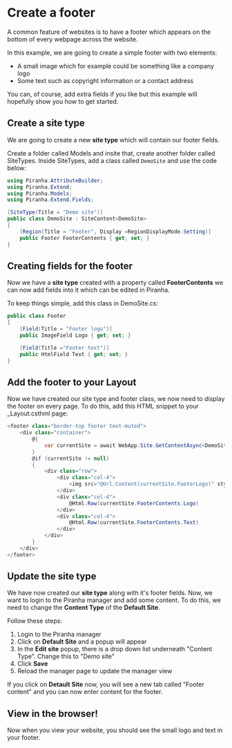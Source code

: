 # Create a footer

A common feature of websites is to have a footer which appears on the bottom of every webpage across the website.

In this example, we are going to create a simple footer with two elements:

- A small image which for example could be something like a company logo
- Some text such as copyright information or a contact address

You can, of course, add extra fields if you like but this example will hopefully show you how to get started.

## Create a site type

We are going to create a new **site type** which will contain our footer fields.

Create a folder called Models and insite that, create another folder called SiteTypes. Inside SiteTypes, add a class called `DemoSite` and use the code below:

~~~ csharp
using Piranha.AttributeBuilder;
using Piranha.Extend;
using Piranha.Models;
using Piranha.Extend.Fields;

[SiteType(Title = "Demo site")]
public class DemoSite : SiteContent<DemoSite>
{
    [Region(Title = "Footer", Display =RegionDisplayMode.Setting)]
    public Footer FooterContents { get; set; }
}
~~~

## Creating fields for the footer

Now we have a **site type** created with a property called **FooterContents** we can now add fields into it which can be edited in Piranha.

To keep things simple, add this class in DemoSite.cs:

~~~ csharp
public class Footer
{
    [Field(Title = "Footer logo")]
    public ImageField Logo { get; set; }

    [Field(Title ="Footer text")]
    public HtmlField Text { get; set; }
}
~~~

## Add the footer to your Layout

Now we have created our site type and footer class, we now need to display the footer on every page. To do this, add this HTML snippet to your _Layout.csthml page:

~~~ csharp
<footer class="border-top footer text-muted">
    <div class="container">
        @{
            var currentSite = await WebApp.Site.GetContentAsync<DemoSite>();
        }
        @if (currentSite != null)
        {
            <div class="row">
                <div class="col-4">
                    <img src="@Url.Content(currentSite.FooterLogo)" style="width:100px; height: 100px;" />
                </div>
                <div class="col-4">
                    @Html.Raw(currentSite.FooterContents.Logo)
                </div>
                <div class="col-4">
                    @Html.Raw(currentSite.FooterContents.Text)
                </div>
            </div>
        }
    </div>
</footer>
~~~

## Update the site type

We have now created our **site type** along with it's footer fields. Now, we want to login to the Piranha manager and add some content. To do this, we need to change the **Content Type** of the **Default Site**.

Follow these steps:

1. Login to the Piranha manager
2. Click on **Default Site** and a popup will appear
3. In the **Edit site** popup, there is a drop down list underneath "Content Type". Change this to "Demo site"
4. Click **Save**
5. Reload the manager page to update the manager view

If you click on **Detault Site** now, you will see a new tab called "Footer content" and you can now enter content for the footer.

## View in the browser!

Now when you view your website, you should see the small logo and text in your footer.
